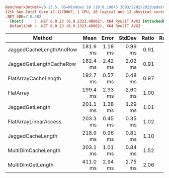 ``` ini
BenchmarkDotNet=v0.13.5, OS=Windows 10 (10.0.19045.3693/22H2/2022Update)
12th Gen Intel Core i7-12700KF, 1 CPU, 20 logical and 12 physical cores
.NET SDK=7.0.402
  [Host]     : .NET 6.0.23 (6.0.2323.48002), X64 RyuJIT AVX2 [AttachedDebugger]
  DefaultJob : .NET 6.0.23 (6.0.2323.48002), X64 RyuJIT AVX2


```

| Method                  |     Mean |   Error |  StdDev | Ratio | RatioSD |
| ----------------------- | -------: | ------: | ------: | ----: | ------: |
| JaggedCacheLengthAndRow | 181.9 ms | 1.18 ms | 0.99 ms |  0.91 |    0.01 |
| JaggedGetLengthCacheRow | 182.4 ms | 2.42 ms | 2.02 ms |  0.91 |    0.02 |
| FlatArrayCacheLength    | 192.7 ms | 0.57 ms | 0.48 ms |  0.97 |    0.01 |
| FlatArray               | 199.4 ms | 2.93 ms | 2.60 ms |  1.00 |    0.00 |
| JaggedGetLength         | 201.1 ms | 1.38 ms | 1.29 ms |  1.01 |    0.02 |
| FlatArrayLinearAccess   | 203.3 ms | 0.45 ms | 0.35 ms |  1.02 |    0.01 |
| JaggedCacheLength       | 218.9 ms | 0.96 ms | 0.81 ms |  1.10 |    0.02 |
| MultiDimCacheLength     | 303.1 ms | 1.01 ms | 0.84 ms |  1.52 |    0.02 |
| MultiDimGetLength       | 411.0 ms | 2.94 ms | 2.75 ms |  2.06 |    0.03 |

